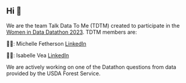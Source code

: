 ## Hi 👋


We are the team Talk Data To Me (TDTM) created to participate in the [Women in Data Datathon 2023](https://www.womenindata.org/datathon). 
TDTM members are:

👩‍💻: Michelle Fetherson [LinkedIn](https://www.linkedin.com/in/mafphd/)

👩‍💻: Isabelle Vea [LinkedIn](https://www.linkedin.com/in/isabellevea/)

We are actively working on one of the Datathon questions from data provided by the USDA Forest Service. 

